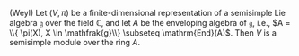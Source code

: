 (Weyl) Let $(V, \pi)$ be a finite-dimensional representation of a semisimple Lie algebra $\mathfrak{g}$ over the field $\mathbb{C}$, and let $A$ be the enveloping algebra of $\mathfrak{g}$, i.e., $A = \\{ \pi(X), X \in \mathfrak{g}\\} \subseteq \mathrm{End}(A)$. Then $V$ is a semisimple module over the ring $A$.
